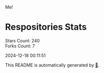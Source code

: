 Me!

# Respositories Stats
Stars Count: 240  
Forks Count: 7

2024-12-18 00:11:51  

This README is automatically generated by [🐰](https://github.com/rnitta/rnitta).
